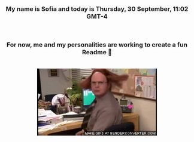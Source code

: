 


<div align="center">
<h3 >My name is Sofia and today is Thursday, 30 September, 11:02 GMT-4</h3><br>
<h3 >For now, me and my personalities are working to create a fun Readme 👋
</h3><br>
<img src='img/dwight.gif' alt='working...'/>
</div>

